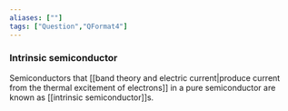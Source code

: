 ```yaml
---
aliases: [""]
tags: ["Question","QFormat4"]
---
```

### Intrinsic semiconductor
Semiconductors that [[band theory and electric current|produce current from the thermal excitement of electrons]] in a pure semiconductor are known as [[intrinsic semiconductor]]s.